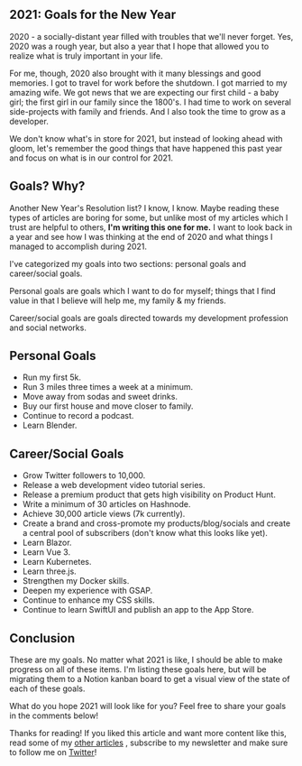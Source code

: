 ## 2021: Goals for the New Year

2020 - a socially-distant year filled with troubles that we'll never forget. Yes, 2020 was a rough year, but also a year that I hope that allowed you to realize what is truly important in your life.

For me, though, 2020 also brought with it many blessings and good memories. I got to travel for work before the shutdown. I got married to my amazing wife. We got news that we are expecting our first child - a baby girl; the first girl in our family since the 1800's. I had time to work on several side-projects with family and friends. And I also took the time to grow as a developer.

We don't know what's in store for 2021, but instead of looking ahead with gloom, let's remember the good things that have happened this past year and focus on what is in our control for 2021.

## Goals? Why?
Another New Year's Resolution list? I know, I know. Maybe reading these types of articles are boring for some, but unlike most of my articles which I trust are helpful to others, **I'm writing this one for me.** I want to look back in a year and see how I was thinking at the end of 2020 and what things I managed to accomplish during 2021.

I've categorized my goals into two sections: personal goals and career/social goals.

Personal goals are goals which I want to do for myself; things that I find value in that I believe will help me, my family & my friends.

Career/social goals are goals directed towards my development profession and social networks.

## Personal Goals

* Run my first 5k.
* Run 3 miles three times a week at a minimum.
* Move away from sodas and sweet drinks.
* Buy our first house and move closer to family.
* Continue to record a podcast.
* Learn Blender.

## Career/Social Goals

* Grow Twitter followers to 10,000.
* Release a web development video tutorial series.
* Release a premium product that gets high visibility on Product Hunt.
* Write a minimum of 30 articles on Hashnode.
* Achieve 30,000 article views (7k currently).
* Create a brand and cross-promote my products/blog/socials and create a central pool of subscribers (don't know what this looks like yet).
* Learn Blazor.
* Learn Vue 3.
* Learn Kubernetes.
* Learn three.js.
* Strengthen my Docker skills.
* Deepen my experience with GSAP.
* Continue to enhance my CSS skills.
* Continue to learn SwiftUI and publish an app to the App Store.

## Conclusion
These are my goals. No matter what 2021 is like, I should be able to make progress on all of these items. I'm listing these goals here, but will be migrating them to a Notion kanban board to get a visual view of the state of each of these goals.

What do you hope 2021 will look like for you? Feel free to share your goals in the comments below!

Thanks for reading! If you liked this article and want more content like this, read some of my [other articles](https://blog.braydoncoyer.dev/) , subscribe to my newsletter and make sure to follow me on [Twitter](https://twitter.com/BraydonCoyer)!